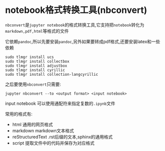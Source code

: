 
# notebook格式转换工具(nbconvert)

`nbconvert`是`jupyter notebook`的格式转换工具,它支持把`notebook`转化为`markdown,pdf,html`等格式的文件

它依赖`pandoc`,所以先要安装`pandoc`,另外如果要转成pdf格式,还要安装latex和一些依赖

    sudo tlmgr install ucs  
    sudo tlmgr install collectbox
    sudo tlmgr install adjustbox 
    sudo tlmgr install cyrillic
    sudo tlmgr install collection-langcyrillic
    
之后要使用`nbconvert`只需要:
```shell
jupyter nbconvert --to <output format> <input notebook>
```

input notebook 可以使用通配符来指定复数的`.ipynb`文件

常用的格式有:

+ html 通用的网页格式
+ markdown markdown文本格式
+ reStructuredText .rst后缀的文本,sphinx的通用格式
+ script 提取文件中的代码并保存为对应格式

